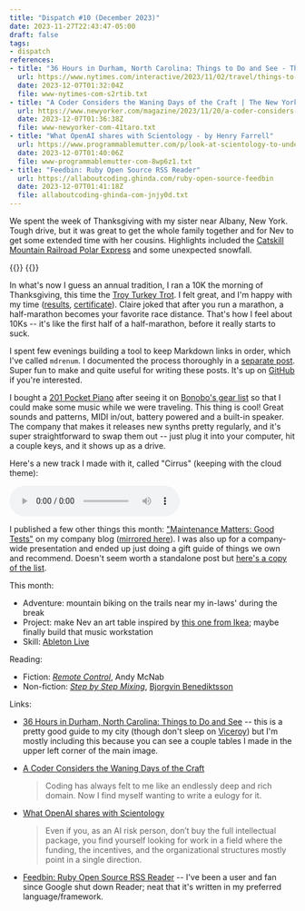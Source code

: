 ```yaml
---
title: "Dispatch #10 (December 2023)"
date: 2023-11-27T22:43:47-05:00
draft: false
tags:
- dispatch
references:
- title: "36 Hours in Durham, North Carolina: Things to Do and See - The New York Times"
  url: https://www.nytimes.com/interactive/2023/11/02/travel/things-to-do-durham-nc.html
  date: 2023-12-07T01:32:04Z
  file: www-nytimes-com-s2rtib.txt
- title: "A Coder Considers the Waning Days of the Craft | The New Yorker"
  url: https://www.newyorker.com/magazine/2023/11/20/a-coder-considers-the-waning-days-of-the-craft?currentPage=all
  date: 2023-12-07T01:36:38Z
  file: www-newyorker-com-41taro.txt
- title: "What OpenAI shares with Scientology - by Henry Farrell"
  url: https://www.programmablemutter.com/p/look-at-scientology-to-understand
  date: 2023-12-07T01:40:06Z
  file: www-programmablemutter-com-8wp6z1.txt
- title: "Feedbin: Ruby Open Source RSS Reader"
  url: https://allaboutcoding.ghinda.com/ruby-open-source-feedbin
  date: 2023-12-07T01:41:18Z
  file: allaboutcoding-ghinda-com-jnjy0d.txt
---
```


We spent the week of Thanksgiving with my sister near Albany, New York. Tough drive, but it was great to get the whole family together and for Nev to get some extended time with her cousins. Highlights included the [Catskill Mountain Railroad Polar Express][1] and some unexpected snowfall.

[1]: https://catskillmountainrailroad.com/event/the-polar-express/

<!--more-->

<div class="image-set">
  {{<thumbnail IMG_9217.jpg "400x" />}}
  {{<thumbnail IMG_5088.jpg "400x" />}}
</div>

In what's now I guess an annual tradition, I ran a 10K the morning of Thanksgiving, this time the [Troy Turkey Trot][2]. I felt great, and I'm happy with my time ([results][3], [certificate][4]). Claire joked that after you run a marathon, a half-marathon becomes your favorite race distance. That's how I feel about 10Ks -- it's like the first half of a half-marathon, before it really starts to suck.

[2]: https://troyturkeytrot.com/
[3]: /journal/dispatch-10-december-2023/ttt-result.pdf
[4]: /journal/dispatch-10-december-2023/ttt-cert.pdf

I spent few evenings building a tool to keep Markdown links in order, which I've called `mdrenum`. I documented the process thoroughly in a [separate post][5]. Super fun to make and quite useful for writing these posts. It's up on [GitHub][6] if you're interested.

[5]: /journal/keep-markdown-links-in-order-with-mdrenum/
[6]: https://github.com/dce/mdrenum

I bought a [201 Pocket Piano][7] after seeing it on [Bonobo's gear list][8] so that I could make some music while we were traveling. This thing is cool! Great sounds and patterns, MIDI in/out, battery powered and a built-in speaker. The company that makes it releases new synths pretty regularly, and it's super straightforward to swap them out -- just plug it into your computer, hit a couple keys, and it shows up as a drive.

[7]: https://www.critterandguitari.com/201-pocket-piano
[8]: https://equipboard.com/pros/bonobo

Here's a new track I made with it, called "Cirrus" (keeping with the cloud theme):

<audio controls src="/journal/dispatch-10-december-2023/Cirrus.mp3"></audio>

I published a few other things this month: ["Maintenance Matters: Good Tests"][9] on my company blog ([mirrored here][10]). I was also up for a company-wide presentation and ended up just doing a gift guide of things we own and recommend. Doesn't seem worth a standalone post but [here's a copy of the list][11].

[9]: https://www.viget.com/articles/maintenance-matters-good-tests/
[10]: /elsewhere/maintenance-matters-good-tests
[11]: /notes/2023-holiday-gift-guide

This month:

* Adventure: mountain biking on the trails near my in-laws' during the break
* Project: make Nev an art table inspired by [this one from Ikea][12]; maybe finally build that music workstation
* Skill: [Ableton Live][13]

[12]: https://www.ikea.com/au/en/p/flisat-childrens-table-30298419/
[13]: https://www.ableton.com/en/live/


Reading:

* Fiction: [_Remote Control_][14], Andy McNab
* Non-fiction: [_Step by Step Mixing_][15], [Bjorgvin Benediktsson][16]

[14]: https://bookshop.org/p/books/remote-control-andy-mcnab/15505041?ean=9781787397231
[15]: https://bookshop.org/p/books/step-by-step-mixing-how-to-create-great-mixes-using-only-5-plug-ins-bjorgvin-benediktsson/9946155?ean=9781733688802
[16]: https://www.stepbystepmixing.com/

Links:

* [36 Hours in Durham, North Carolina: Things to Do and See][17] -- this is a pretty good guide to my city (though don't sleep on [Viceroy][18]) but I'm mostly including this because you can see a couple tables I made in the upper left corner of the main image.

* [A Coder Considers the Waning Days of the Craft][19]

  > Coding has always felt to me like an endlessly deep and rich domain. Now I find myself wanting to write a eulogy for it.

* [What OpenAI shares with Scientology][20]

  > Even if you, as an AI risk person, don’t buy the full intellectual package, you find yourself looking for work in a field where the funding, the incentives, and the organizational structures mostly point in a single direction.

* [Feedbin: Ruby Open Source RSS Reader][21] -- I've been a user and fan since Google shut down Reader; neat that it's written in my preferred language/framework.

[17]: https://www.nytimes.com/interactive/2023/11/02/travel/things-to-do-durham-nc.html
[18]: https://www.viceroydurham.com/
[19]: https://www.newyorker.com/magazine/2023/11/20/a-coder-considers-the-waning-days-of-the-craft?currentPage=all
[20]: https://www.programmablemutter.com/p/look-at-scientology-to-understand
[21]: https://allaboutcoding.ghinda.com/ruby-open-source-feedbin
